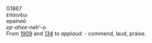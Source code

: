<body>
  <p>G1867<br>  ἐπαινέω  <br> epaineō  <br><i>ep-ahee-neh‘-o </i><br>From <a href="g1909.htm">1909</a> and <a href="g0134.htm">134</a>  to <i>applaud:</i> - commend, laud, praise.<br></p>
 </body>